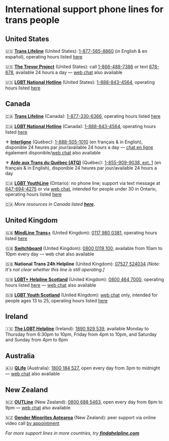 # International support phone lines for trans people

## United States

🇺🇸 **[Trans Lifeline](https://translifeline.org/hotline/)** (United States): [1-877-565-8860](tel:18775658860) (in English & en español), operating hours listed [here](https://translifeline.org/hotline/)

🇺🇸 **[The Trevor Project](https://www.thetrevorproject.org/get-help/)** (United States): call [1-866-488-7386](tel:18664887386) or text [678-678](sms:678678), available 24 hours a day — [web chat](https://www.thetrevorproject.org/get-help/) also available

🇺🇸 **[LGBT National Hotline](https://lgbthotline.org/national-hotline/)** (United States): [1-888-843-4564](tel:18888434564), operating hours listed [here](https://lgbthotline.org/national-hotline/)

## Canada

🇨🇦 **[Trans Lifeline](https://translifeline.org/hotline/)** (Canada): [1-877-330-6366](tel:18773306366), operating hours listed [here](https://translifeline.org/hotline/)

🇨🇦 **[LGBT National Hotline](https://lgbthotline.org/national-hotline/)** (Canada): [1-888-843-4564](tel:18888434564), operating hours listed [here](https://lgbthotline.org/national-hotline/)

⚜️ **[Interligne](https://interligne.co/)** (Québec): [1-888-505-1010](tel:18885051010) (en français & in English), disponible 24 heures par jour/available 24 hours a day — [chat en ligne](https://interligne.co/) également disponible/[web chat](https://interligne.co/en/) also available  

⚜️ **[Aide aux Trans du Québec (ATQ)](https://aideauxtrans.com/en)** (Québec): [1-855-909-9038, ext. 1](tel:18559099038) (en français & in English), disponible 24 heures par jour/available 24 hours a day 

🇨🇦 **[LGBT YouthLine](https://www.youthline.ca/helpline/peer-support-helpline/)** (Ontario): no phone line; support via text message at [647-694-4275](sms:6476944275) or via [web chat](https://www.youthline.ca/helpline/peer-support-helpline/), intended for people under 30 in Ontario, operating hours listed [here](https://www.youthline.ca/helpline/peer-support-helpline/)

🇨🇦 *More resources in Canada listed **[here](https://www.youthline.ca/helpline/other-helplines/).***

## United Kingdom

🇬🇧 **[MindLine Trans+](https://www.mindinsomerset.org.uk/our-services/adult-one-to-one-support/mindline-trans/)** (United Kingdom): [0117 980 0381](tel:01179800381), operating hours listed [here](https://www.mindinsomerset.org.uk/our-services/adult-one-to-one-support/mindline-trans/)  

🇬🇧 **[Switchboard](https://switchboard.lgbt/)** (United Kingdom): [0800 0119 100](tel:08000119100), available from 10am to 10pm every day — web chat also available

🇬🇧 **National Trans 24h Helpline** (United Kingdom): [07527 524034](tel:07527524034) *[Note: It's not clear whether this line is still operating.]*

🇬🇧 **[LGBT+ Helpline Scotland](https://www.lgbthealth.org.uk/services-support/lgbt-helpline-scotland/)** (United Kingdom): [0800 464 7000](tel:08004647000), operating hours listed [here](https://www.lgbthealth.org.uk/services-support/lgbt-helpline-scotland/) — [web chat](https://www.lgbthealth.org.uk/) also available

🇬🇧 **[LGBT Youth Scotland](https://lgbtyouth.org.uk/get-support/)** (United Kingdom): [web chat](https://lgbtyouth.org.uk/get-support/live-chat/) only, intended for people ages 13 to 25, operating hours listed [here](https://lgbtyouth.org.uk/get-support/live-chat/)

## Ireland

🇮🇪 **[The LGBT Helpline](https://lgbt.ie/contact-us/)** (Ireland): [1890 929 539](tel:1890929539), available Monday to Thursday from 6:30pm to 10pm, Friday from 4pm to 10pm, and Saturday and Sunday from 4pm to 6pm

## Australia

🇦🇺 **[QLife](https://qlife.org.au/contact-us)** (Australia): [1800 184 527](tel:1800184527)[,](tel:1800184527) open every day from 3pm to midnight — [web chat](https://qlife.org.au/resources/chat) also available  

## New Zealand

🇳🇿 **[OUTLine](https://outline.org.nz/)** (New Zealand): [0800 688 5463](tel:08006885463), open every day from 6pm to 9pm — [web chat](https://outline.org.nz/chat/) also available

🇳🇿 **[Gender Minorites Aotearoa](https://genderminorities.com/peer-support/)** (New Zealand): peer support via online video call [by appointment](https://genderminorities.com/peer-support/)

*For more support lines in more countries, try **[findahelpline.com](https://findahelpline.com/)***
